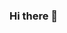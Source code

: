 

<!--
### Hi there 👋
**GrayKemy/graykemy** is a ✨ _special_ ✨ repository because its `README.md` (this file) appears on your GitHub profile.

Here are some ideas to get you started:

- 🔭 I’m currently working on ...
- 🌱 I’m currently learning ...
- 👯 I’m looking to collaborate on ...
- 🤔 I’m looking for help with ...
- 💬 Ask me about ...
- 📫 How to reach me: ...
- 😄 Pronouns: ...
- ⚡ Fun fact: ...
-->

<!--
📈 ## Stats Available
## my github stats
## Stats Available
<img width=400 src='https://github-readme-stats.vercel.app/api/top-langs/?username=GrayKemy&theme=algolia&show_icons=true&hide_border=true&layout=compact' />
<img width=400 src='https://github-readme-stats.vercel.app/api?username=GrayKemy&theme=algolia&show_icons=true&hide_border=true&count_private=true' />
<img width=400 src='https://github-readme-streak-stats.herokuapp.com/?user=GrayKemy&theme=algolia&hide_border=true' />

![GrayKemy's Top Languages](https://github-readme-stats.vercel.app/api/top-langs/?username=GrayKemy&theme=algolia&show_icons=true&hide_border=true&layout=compact)

![GrayKemy's Stats](https://github-readme-stats.vercel.app/api?username=GrayKemy&theme=algolia&show_icons=true&hide_border=true&count_private=true)
![GrayKemy's Streak](https://github-readme-streak-stats.herokuapp.com/?user=GrayKemy&theme=algolia&hide_border=true)

https://gh-stats-gen.vercel.app/

<picture>
  <source
    srcset="https://github-readme-stats.vercel.app/api?username=anuraghazra&show_icons=true&theme=dark"
    media="(prefers-color-scheme: dark)"
  />
  <source
    srcset="https://github-readme-stats.vercel.app/api?username=anuraghazra&show_icons=true"
    media="(prefers-color-scheme: light), (prefers-color-scheme: no-preference)"
  />
  <img src="https://github-readme-stats.vercel.app/api?username=anuraghazra&show_icons=true" />
</picture>

![GrayKemy's GitHub stats](https://github-readme-stats.vercel.app/api?username=GrayKemy\&show_icons=true\&show=reviews,discussions_started,discussions_answered,prs_merged,prs_merged_percentage&theme=prussian&show_icons=true&hide_border=true&count_private=true)  

[![Anurag's GitHub stats-Dark](https://github-readme-stats.vercel.app/api?username=anuraghazra&show_icons=true&theme=dark#gh-dark-mode-only)](https://github.com/anuraghazra/github-readme-stats#gh-dark-mode-only)

[![Anurag's GitHub stats-Light](https://github-readme-stats.vercel.app/api?username=anuraghazra&show_icons=true&theme=default#gh-light-mode-only)](https://github.com/anuraghazra/github-readme-stats#gh-light-mode-only)

<img height="180em" width=400 src='https://github-readme-stats.vercel.app/api?username=GrayKemy&theme=prussian&show_icons=true&hide_border=true&count_private=true' />  

![Anurag's GitHub stats](https://github-readme-stats.vercel.app/api?username=GrayKemy&show=reviews,discussions_started,discussions_answered,prs_merged,prs_merged_percentage)

[![Anurag's GitHub stats](https://github-readme-stats.vercel.app/api?username=anuraghazra)](https://github.com/anuraghazra/github-readme-stats)

![Anurag's GitHub stats](https://github-readme-stats.vercel.app/api?username=anuraghazra&hide=contribs,prs)

![Anurag's GitHub stats](https://github-readme-stats.vercel.app/api?username=anuraghazra&show_icons=true)

![Anurag's GitHub stats](https://github-readme-stats.vercel.app/api?username=anuraghazra&show_icons=true&theme=transparent)

<img height="180em" width=400 src='https://github-readme-stats.vercel.app/api?username=GrayKemy&theme=prussian&show_icons=true&hide_border=true&count_private=true&include_all_commits=true' />

![GrayKemy's GitHub stats](https://github-readme-stats.vercel.app/api?username=GrayKemy\&include_all_commits=true&rank_icon=github&theme=prussian&show_icons=true&hide_border=true&count_private=true)

<img width=400 src='https://github-readme-stats.vercel.app/api/top-langs/?username=GrayKemy&theme=prussian&show_icons=true&hide_border=true&layout=compact' />
<img height="180em" width=400 src='https://github-readme-stats.vercel.app/api/top-langs/?username=GrayKemy&theme=prussian&show_icons=true&hide_border=true&count_private=true' />

![Top Langs](https://github-readme-stats.vercel.app/api/top-langs/?username=GrayKemy\&layout=compact&theme=prussian&show_icons=true&hide_border=true&count_private=true)
-->


### Hi there 👋
<!--
<img height="180em" width=400 src='https://github-readme-stats.vercel.app/api?username=GrayKemy&rank_icon=github&theme=prussian&show_icons=true&hide_border=true&count_private=true&include_all_commits=true' />
-->








